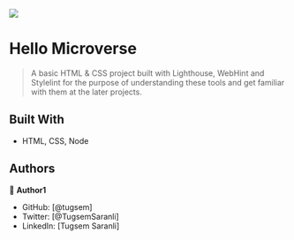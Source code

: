 ![](https://img.shields.io/badge/Microverse-blueviolet)

# Hello Microverse

> A basic HTML & CSS project built with Lighthouse, WebHint and Stylelint for the purpose of understanding these tools and get familiar with them at the later projects.

## Built With

- HTML, CSS, Node

## Authors

👤 **Author1**

- GitHub: [@tugsem]
- Twitter: [@TugsemSaranli]
- LinkedIn: [Tugsem Saranli]
